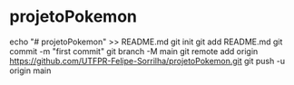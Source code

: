 # projetoPokemon
echo "# projetoPokemon" >> README.md
git init
git add README.md
git commit -m "first commit"
git branch -M main
git remote add origin https://github.com/UTFPR-Felipe-Sorrilha/projetoPokemon.git
git push -u origin main
